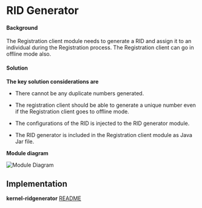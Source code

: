 ﻿# RID Generator

#### Background

The Registration client module needs to generate a RID and assign it to an individual during the Registration process. The Registration client can go in offline mode also. 

#### Solution



**The key solution considerations are**


- There cannot be any duplicate numbers generated.


- The registration client should be able to generate a unique number even if the Registration client goes to offline mode. 


- The configurations of the RID is injected to the RID generator module. 


- The RID generator is included in the Registration client module as Java Jar file. 



**Module diagram**



![Module Diagram]("https://raw.githubusercontent.com/mosip/mosip/DEV/design/kernel/_images/kernel-RIDGenerator.jpg?token=ApNuIEJlTzvtrjC6vImJ8gcy9Ajg_ykQks5cLegPwA%3D%3D&_sm_au_=iVVF4NJ44tLqHprM")



## Implementation


**kernel-ridgenerator** [README](../../kernel/kernel-idgenerator-rid/README.md)
